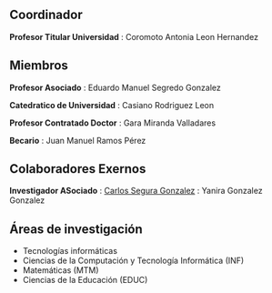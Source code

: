 ## Coordinador

**Profesor Titular Universidad**
:   Coromoto Antonia Leon Hernandez

## Miembros

**Profesor Asociado**
:   Eduardo Manuel Segredo Gonzalez

**Catedratico de Universidad**
:   Casiano Rodriguez Leon

**Profesor Contratado Doctor**
:   Gara Miranda Valladares


**Becario**
:   Juan Manuel Ramos Pérez

## Colaboradores Exernos

**Investigador ASociado**
:   [Carlos Segura Gonzalez](http://www.cimat.mx/es/content/segura-gonz%C3%A1lez-carlos)
:   Yanira Gonzalez Gonzalez

## Áreas de investigación 

* Tecnologías informáticas 
* Ciencias de la Computación y Tecnología Informática (INF) 
* Matemáticas (MTM) 
* Ciencias de la Educación (EDUC)
